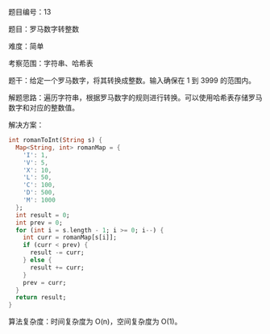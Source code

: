 题目编号：13

题目：罗马数字转整数

难度：简单

考察范围：字符串、哈希表

题干：给定一个罗马数字，将其转换成整数。输入确保在 1 到 3999 的范围内。

解题思路：遍历字符串，根据罗马数字的规则进行转换。可以使用哈希表存储罗马数字和对应的整数值。

解决方案：

```dart
int romanToInt(String s) {
  Map<String, int> romanMap = {
    'I': 1,
    'V': 5,
    'X': 10,
    'L': 50,
    'C': 100,
    'D': 500,
    'M': 1000
  };
  int result = 0;
  int prev = 0;
  for (int i = s.length - 1; i >= 0; i--) {
    int curr = romanMap[s[i]];
    if (curr < prev) {
      result -= curr;
    } else {
      result += curr;
    }
    prev = curr;
  }
  return result;
}
```

算法复杂度：时间复杂度为 O(n)，空间复杂度为 O(1)。